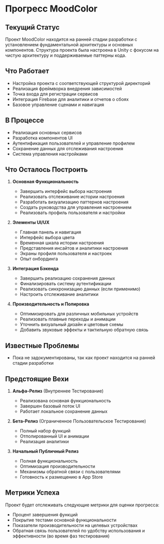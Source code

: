 # Прогресс MoodColor

## Текущий Статус
Проект MoodColor находится на ранней стадии разработки с установлением фундаментальной архитектуры и основных компонентов. Структура проекта была настроена в Unity с фокусом на чистую архитектуру и поддерживаемые паттерны кода.

## Что Работает
- Настройка проекта с соответствующей структурой директорий
- Реализация фреймворка внедрения зависимостей
- Точка входа для регистрации сервисов
- Интеграция Firebase для аналитики и отчетов о сбоях
- Базовое управление сценами и навигация

## В Процессе
- Реализация основных сервисов
- Разработка компонентов UI
- Аутентификация пользователей и управление профилем
- Сохранение данных для отслеживания настроения
- Система управления настройками

## Что Осталось Построить
1. **Основная Функциональность**
   - Завершить интерфейс выбора настроения
   - Реализовать отслеживание истории настроения
   - Разработать визуализацию паттернов настроения
   - Создать руководства для управления настроением
   - Реализовать профиль пользователя и настройки

2. **Элементы UI/UX**
   - Главная панель и навигация
   - Интерфейс выбора цвета
   - Временная шкала истории настроения
   - Представления инсайтов и аналитики настроения
   - Экраны профиля пользователя и настроек
   - Опыт онбординга

3. **Интеграция Бэкенда**
   - Завершить реализацию сохранения данных
   - Финализировать систему аутентификации
   - Реализовать синхронизацию данных (если применимо)
   - Настроить отслеживание аналитики

4. **Производительность и Полировка**
   - Оптимизировать для различных мобильных устройств
   - Реализовать плавные переходы и анимации
   - Уточнить визуальный дизайн и цветовые схемы
   - Добавить звуковые эффекты и тактильную обратную связь

## Известные Проблемы
- Пока не задокументированы, так как проект находится на ранней стадии разработки

## Предстоящие Вехи
1. **Альфа-Релиз** (Внутреннее Тестирование)
   - Реализована основная функциональность
   - Завершен базовый поток UI
   - Работает локальное сохранение данных

2. **Бета-Релиз** (Ограниченное Пользовательское Тестирование)
   - Полный набор функций
   - Отполированный UI и анимации
   - Реализация аналитики

3. **Начальный Публичный Релиз**
   - Полная функциональность
   - Оптимизация производительности
   - Механизмы обратной связи с пользователями
   - Готовность к размещению в App Store

## Метрики Успеха
Проект будет отслеживать следующие метрики для оценки прогресса:
- Процент завершения функций
- Покрытие тестами основной функциональности
- Показатели производительности на целевых устройствах
- Обратная связь пользователей по удобству использования и эффективности (во время фаз тестирования) 
